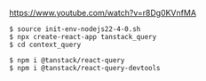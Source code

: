 https://www.youtube.com/watch?v=r8Dg0KVnfMA
```
$ source init-env-nodejs22-4-0.sh
$ npx create-react-app tanstack_query
$ cd context_query

$ npm i @tanstack/react-query
$ npm i @tanstack/react-query-devtools
```
